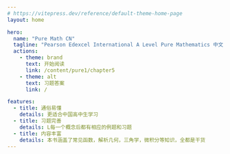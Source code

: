 ```yaml
---
# https://vitepress.dev/reference/default-theme-home-page
layout: home

hero:
  name: "Pure Math CN"
  tagline: "Pearson Edexcel International A Level Pure Mathematics 中文翻译"
  actions:
    - theme: brand
      text: 开始阅读
      link: /content/pure1/chapter5
    - theme: alt
      text: 习题答案
      link: /

features:
  - title: 通俗易懂
    details: 更适合中国高中生学习
  - title: 习题完善
    details: L每一个概念后都有相应的例题和习题
  - title: 内容丰富
    details: 本书涵盖了常见函数，解析几何，三角学，微积分等知识，全都是干货
---
```



